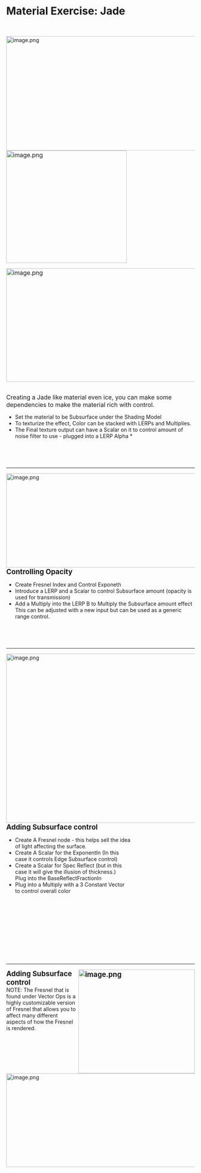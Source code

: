 # Material Exercise: Jade

<p>&nbsp;</p>
<p><img style="float: right;" src="https://vertexschool.instructure.com/courses/311/files/19681/preview?verifier=lz5F77ohiythD0SdC0YKyvICFcqqwcxyxwYaQze1" alt="image.png" width="637" height="305" data-api-endpoint="https://vertexschool.instructure.com/api/v1/courses/311/files/19681" data-api-returntype="File"></p>
<p><span style="color: var(--ic-brand-font-color-dark); font-family: inherit; font-size: 1rem;"><img src="https://vertexschool.instructure.com/courses/311/files/19682/preview?verifier=pVTTAVtsiAVnMKKOpSaUKhOUiKuEezd0nAzxLbgU" alt="image.png" width="322" height="300" data-api-endpoint="https://vertexschool.instructure.com/api/v1/courses/311/files/19682" data-api-returntype="File"></span></p>
<p><span style="color: var(--ic-brand-font-color-dark); font-family: inherit; font-size: 1rem;"><img style="float: right;" src="https://vertexschool.instructure.com/courses/311/files/19683/preview?verifier=7UwoIItxf7PrQJOX9ZzXaik7nbhgIBpzPEPRKtCN" alt="image.png" width="580" height="303" data-api-endpoint="https://vertexschool.instructure.com/api/v1/courses/311/files/19683" data-api-returntype="File"></span></p>
<p>&nbsp;</p>
<p><span style="color: var(--ic-brand-font-color-dark); font-family: inherit; font-size: 1rem;">Creating a Jade like material even ice, you can make some dependencies to make the material rich with control.</span></p>
<ul>
<li>Set the material to be Subsurface under the Shading Model</li>
<li>To texturize the effect, Color can be stacked with LERPs and Multiplies.</li>
<li>The Final texture output can have a Scalar on it to control amount of noise filter to use - plugged into a LERP Alpha *</li>
</ul>
<p>&nbsp;</p>
<p>&nbsp;</p>
<hr>
<p><img style="float: right;" src="https://vertexschool.instructure.com/courses/311/files/19684/preview?verifier=GKsEeIx93SOZHMrAGhyIvY4fr3k0cDpRLXqoayqy" alt="image.png" width="624" height="251" data-api-endpoint="https://vertexschool.instructure.com/api/v1/courses/311/files/19684" data-api-returntype="File"><span style="font-size: 14pt;"><strong>Controlling Opacity</strong></span></p>
<ul>
<li>Create Fresnel Index and Control Exponeth</li>
<li>Introduce a LERP and a Scalar to control Subsurface amount (opacity is used for transmission)</li>
<li>Add a Multiply into the LERP B to Multiply the Subsurface amount effect This can be adjusted with a new input but can be used as a generic range control.</li>
</ul>
<p>&nbsp;</p>
<p>&nbsp;</p>
<hr>
<p><img style="float: right;" src="https://vertexschool.instructure.com/courses/311/files/19685/preview?verifier=TUf6EyX1XQXPwfjwbmwIZXp1YSlfb2fBTTXiKGTl" alt="image.png" width="616" height="451" data-api-endpoint="https://vertexschool.instructure.com/api/v1/courses/311/files/19685" data-api-returntype="File"><strong><span style="font-size: 14pt;">Adding Subsurface control</span></strong></p>
<ul>
<li>Create A Fresnel node - this helps sell the idea<br>of light affecting the surface.</li>
<li>Create A Scalar for the ExponentIn (In this<br>case it controls Edge Subsurface control)</li>
<li>Create a Scalar for Spec Reflect (but in this<br>case it will give the illusion of thickness.)<br>Plug into the BaseReflectFractionIn</li>
<li>Plug into a Multiply with a 3 Constant Vector<br>to control overall color<br><br></li>
</ul>
<p>&nbsp;</p>
<p>&nbsp;</p>
<p>&nbsp;</p>
<p>&nbsp;</p>
<p>&nbsp;</p>
<hr>
<p><span style="font-size: 14pt;"><strong><img style="float: right;" src="https://vertexschool.instructure.com/courses/311/files/19686/preview?verifier=cMOhqT3pFiP00gOZ0dZbxY5PhnATsbhI4qQwOi3Z" alt="image.png" width="311" height="277" data-api-endpoint="https://vertexschool.instructure.com/api/v1/courses/311/files/19686" data-api-returntype="File">Adding Subsurface control</strong></span><br>NOTE: The Fresnel that is found under Vector Ops is a highly customizable version of Fresnel that allows you to affect many different aspects of how the Fresnel is rendered.</p>
<p><img src="https://vertexschool.instructure.com/courses/311/files/19687/preview?verifier=aDLfskCJxTwXJnLTjeabpK1yD62CddA1Qed4r8zV" alt="image.png" width="729" height="250" data-api-endpoint="https://vertexschool.instructure.com/api/v1/courses/311/files/19687" data-api-returntype="File"></p>